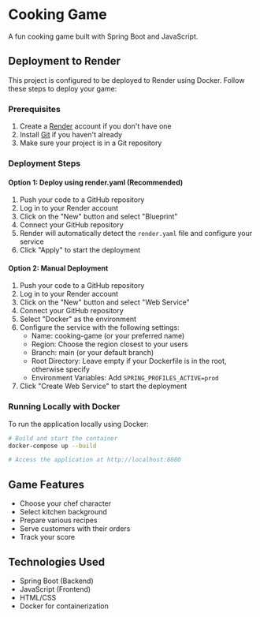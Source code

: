 # Cooking Game

A fun cooking game built with Spring Boot and JavaScript.

## Deployment to Render

This project is configured to be deployed to Render using Docker. Follow these steps to deploy your game:

### Prerequisites

1. Create a [Render](https://render.com/) account if you don't have one
2. Install [Git](https://git-scm.com/downloads) if you haven't already
3. Make sure your project is in a Git repository

### Deployment Steps

#### Option 1: Deploy using render.yaml (Recommended)

1. Push your code to a GitHub repository
2. Log in to your Render account
3. Click on the "New" button and select "Blueprint"
4. Connect your GitHub repository
5. Render will automatically detect the `render.yaml` file and configure your service
6. Click "Apply" to start the deployment

#### Option 2: Manual Deployment

1. Push your code to a GitHub repository
2. Log in to your Render account
3. Click on the "New" button and select "Web Service"
4. Connect your GitHub repository
5. Select "Docker" as the environment
6. Configure the service with the following settings:
   - Name: cooking-game (or your preferred name)
   - Region: Choose the region closest to your users
   - Branch: main (or your default branch)
   - Root Directory: Leave empty if your Dockerfile is in the root, otherwise specify
   - Environment Variables: Add `SPRING_PROFILES_ACTIVE=prod`
7. Click "Create Web Service" to start the deployment

### Running Locally with Docker

To run the application locally using Docker:

```bash
# Build and start the container
docker-compose up --build

# Access the application at http://localhost:8080
```

## Game Features

- Choose your chef character
- Select kitchen background
- Prepare various recipes
- Serve customers with their orders
- Track your score

## Technologies Used

- Spring Boot (Backend)
- JavaScript (Frontend)
- HTML/CSS
- Docker for containerization